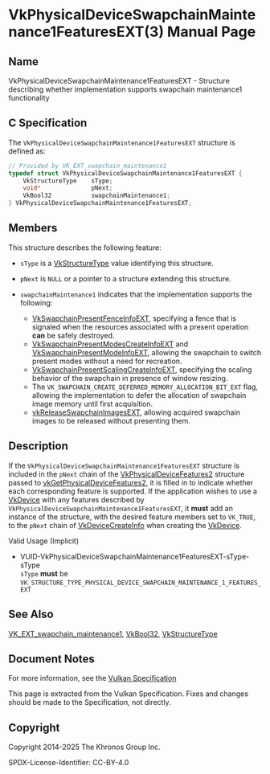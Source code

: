 # VkPhysicalDeviceSwapchainMaintenance1FeaturesEXT(3) Manual Page

## Name

VkPhysicalDeviceSwapchainMaintenance1FeaturesEXT - Structure describing whether implementation supports swapchain maintenance1 functionality



## [](#_c_specification)C Specification

The `VkPhysicalDeviceSwapchainMaintenance1FeaturesEXT` structure is defined as:

```c++
// Provided by VK_EXT_swapchain_maintenance1
typedef struct VkPhysicalDeviceSwapchainMaintenance1FeaturesEXT {
    VkStructureType    sType;
    void*              pNext;
    VkBool32           swapchainMaintenance1;
} VkPhysicalDeviceSwapchainMaintenance1FeaturesEXT;
```

## [](#_members)Members

This structure describes the following feature:

- `sType` is a [VkStructureType](https://registry.khronos.org/vulkan/specs/latest/man/html/VkStructureType.html) value identifying this structure.
- `pNext` is `NULL` or a pointer to a structure extending this structure.
- []()`swapchainMaintenance1` indicates that the implementation supports the following:
  
  - [VkSwapchainPresentFenceInfoEXT](https://registry.khronos.org/vulkan/specs/latest/man/html/VkSwapchainPresentFenceInfoEXT.html), specifying a fence that is signaled when the resources associated with a present operation **can** be safely destroyed.
  - [VkSwapchainPresentModesCreateInfoEXT](https://registry.khronos.org/vulkan/specs/latest/man/html/VkSwapchainPresentModesCreateInfoEXT.html) and [VkSwapchainPresentModeInfoEXT](https://registry.khronos.org/vulkan/specs/latest/man/html/VkSwapchainPresentModeInfoEXT.html), allowing the swapchain to switch present modes without a need for recreation.
  - [VkSwapchainPresentScalingCreateInfoEXT](https://registry.khronos.org/vulkan/specs/latest/man/html/VkSwapchainPresentScalingCreateInfoEXT.html), specifying the scaling behavior of the swapchain in presence of window resizing.
  - The `VK_SWAPCHAIN_CREATE_DEFERRED_MEMORY_ALLOCATION_BIT_EXT` flag, allowing the implementation to defer the allocation of swapchain image memory until first acquisition.
  - [vkReleaseSwapchainImagesEXT](https://registry.khronos.org/vulkan/specs/latest/man/html/vkReleaseSwapchainImagesEXT.html), allowing acquired swapchain images to be released without presenting them.

## [](#_description)Description

If the `VkPhysicalDeviceSwapchainMaintenance1FeaturesEXT` structure is included in the `pNext` chain of the [VkPhysicalDeviceFeatures2](https://registry.khronos.org/vulkan/specs/latest/man/html/VkPhysicalDeviceFeatures2.html) structure passed to [vkGetPhysicalDeviceFeatures2](https://registry.khronos.org/vulkan/specs/latest/man/html/vkGetPhysicalDeviceFeatures2.html), it is filled in to indicate whether each corresponding feature is supported. If the application wishes to use a [VkDevice](https://registry.khronos.org/vulkan/specs/latest/man/html/VkDevice.html) with any features described by `VkPhysicalDeviceSwapchainMaintenance1FeaturesEXT`, it **must** add an instance of the structure, with the desired feature members set to `VK_TRUE`, to the `pNext` chain of [VkDeviceCreateInfo](https://registry.khronos.org/vulkan/specs/latest/man/html/VkDeviceCreateInfo.html) when creating the [VkDevice](https://registry.khronos.org/vulkan/specs/latest/man/html/VkDevice.html).

Valid Usage (Implicit)

- [](#VUID-VkPhysicalDeviceSwapchainMaintenance1FeaturesEXT-sType-sType)VUID-VkPhysicalDeviceSwapchainMaintenance1FeaturesEXT-sType-sType  
  `sType` **must** be `VK_STRUCTURE_TYPE_PHYSICAL_DEVICE_SWAPCHAIN_MAINTENANCE_1_FEATURES_EXT`

## [](#_see_also)See Also

[VK\_EXT\_swapchain\_maintenance1](https://registry.khronos.org/vulkan/specs/latest/man/html/VK_EXT_swapchain_maintenance1.html), [VkBool32](https://registry.khronos.org/vulkan/specs/latest/man/html/VkBool32.html), [VkStructureType](https://registry.khronos.org/vulkan/specs/latest/man/html/VkStructureType.html)

## [](#_document_notes)Document Notes

For more information, see the [Vulkan Specification](https://registry.khronos.org/vulkan/specs/latest/html/vkspec.html#VkPhysicalDeviceSwapchainMaintenance1FeaturesEXT)

This page is extracted from the Vulkan Specification. Fixes and changes should be made to the Specification, not directly.

## [](#_copyright)Copyright

Copyright 2014-2025 The Khronos Group Inc.

SPDX-License-Identifier: CC-BY-4.0